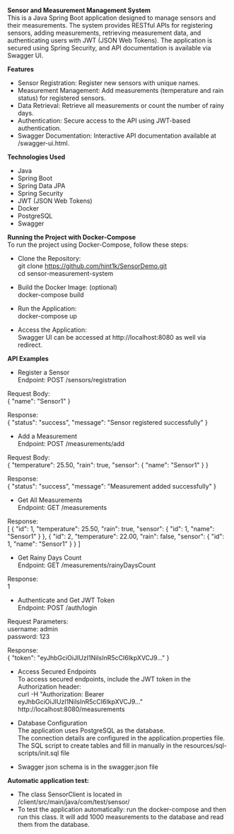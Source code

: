 **Sensor and Measurement Management System**<br>
This is a Java Spring Boot application designed to manage sensors and their measurements. The system provides RESTful APIs for registering sensors, adding measurements, retrieving measurement data, and authenticating users with JWT (JSON Web Tokens). The application is secured using Spring Security, and API documentation is available via Swagger UI.

**Features**<br>
- Sensor Registration: Register new sensors with unique names.
- Measurement Management: Add measurements (temperature and rain status) for registered sensors.
- Data Retrieval: Retrieve all measurements or count the number of rainy days.
- Authentication: Secure access to the API using JWT-based authentication.
- Swagger Documentation: Interactive API documentation available at /swagger-ui.html.

**Technologies Used**<br>
- Java
- Spring Boot
- Spring Data JPA
- Spring Security
- JWT (JSON Web Tokens)
- Docker
- PostgreSQL
- Swagger

**Running the Project with Docker-Compose**<br>
To run the project using Docker-Compose, follow these steps:
- Clone the Repository:<br>
git clone https://github.com/hint1k/SensorDemo.git <br>
cd sensor-measurement-system

- Build the Docker Image: (optional) <br>
docker-compose build

- Run the Application:<br>
docker-compose up

- Access the Application: <br>
Swagger UI can be accessed at http://localhost:8080 as well via redirect.

**API Examples**<br>
- Register a Sensor <br>
Endpoint: POST /sensors/registration

Request Body:<br>
{ "name": "Sensor1" }

Response:<br>
{ "status": "success", "message": "Sensor registered successfully" }

- Add a Measurement <br>
Endpoint: POST /measurements/add

Request Body:<br>
{ "temperature": 25.50, "rain": true, "sensor": { "name": "Sensor1" } }

Response:<br>
{ "status": "success", "message": "Measurement added successfully" }

- Get All Measurements <br>
Endpoint: GET /measurements
  
Response:<br>
[ { "id": 1, "temperature": 25.50, "rain": true, "sensor": { "id": 1, "name": "Sensor1" } }, 
{ "id": 2, "temperature": 22.00, "rain": false, "sensor": { "id": 1, "name": "Sensor1" } } ]

- Get Rainy Days Count <br>
Endpoint: GET /measurements/rainyDaysCount

Response:<br>
1

- Authenticate and Get JWT Token<br>
Endpoint: POST /auth/login

Request Parameters:<br>
username: admin<br>
password: 123<br>

Response:<br>
{ "token": "eyJhbGciOiJIUzI1NiIsInR5cCI6IkpXVCJ9..." }

- Access Secured Endpoints<br>
To access secured endpoints, include the JWT token in the Authorization header:<br>
curl -H "Authorization: Bearer eyJhbGciOiJIUzI1NiIsInR5cCI6IkpXVCJ9..." http://localhost:8080/measurements<br>

- Database Configuration<br>
The application uses PostgreSQL as the database.<br> 
The connection details are configured in the application.properties file. <br>
The SQL script to create tables and fill in manually in the resources/sql-scripts/init.sql file <br> 

- Swagger json schema is in the swagger.json file<br>
 
**Automatic application test:**
- The class SensorClient is located in /client/src/main/java/com/test/sensor/ <br>
- To test the application automatically: run the docker-compose and then run this class. It will add 1000 measurements to the database and read them from the database. 